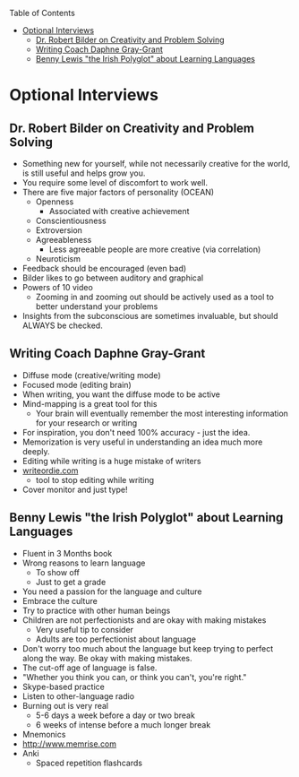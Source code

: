 <!-- START doctoc generated TOC please keep comment here to allow auto update -->
<!-- DON'T EDIT THIS SECTION, INSTEAD RE-RUN doctoc TO UPDATE -->
Table of Contents

- [Optional Interviews](#optional-interviews)
  - [Dr. Robert Bilder on Creativity and Problem Solving](#dr-robert-bilder-on-creativity-and-problem-solving)
  - [Writing Coach Daphne Gray-Grant](#writing-coach-daphne-gray-grant)
  - [Benny Lewis "the Irish Polyglot" about Learning Languages](#benny-lewis-the-irish-polyglot-about-learning-languages)

<!-- END doctoc generated TOC please keep comment here to allow auto update -->

# Optional Interviews

## Dr. Robert Bilder on Creativity and Problem Solving

* Something new for yourself, while not necessarily creative for the world, is
  still useful and helps grow you.
* You require some level of discomfort to work well.
* There are five major factors of personality (OCEAN)
    - Openness
        + Associated with creative achievement
    - Conscientiousness
    - Extroversion
    - Agreeableness
        + Less agreeable people are more creative (via correlation)
    - Neuroticism
* Feedback should be encouraged (even bad)
* Bilder likes to go between auditory and graphical 
* Powers of 10 video
    - Zooming in and zooming out should be actively used as a tool to better
      understand your problems
* Insights from the subconscious are sometimes invaluable, but should ALWAYS
  be checked.

## Writing Coach Daphne Gray-Grant

* Diffuse mode (creative/writing mode)
* Focused mode (editing brain)
* When writing, you want the diffuse mode to be active
* Mind-mapping is a great tool for this
    - Your brain will eventually remember the most interesting information for
      your research or writing
* For inspiration, you don't need 100% accuracy - just the idea.
* Memorization is very useful in understanding an idea much more deeply.
* Editing while writing is a huge mistake of writers
* [writeordie.com](https://writeordie.com)
    - tool to stop editing while writing
* Cover monitor and just type!

## Benny Lewis "the Irish Polyglot" about Learning Languages

* Fluent in 3 Months book
* Wrong reasons to learn language
    - To show off
    - Just to get a grade
* You need a passion for the language and culture
* Embrace the culture
* Try to practice with other human beings
* Children are not perfectionists and are okay with making mistakes
    - Very useful tip to consider
    - Adults are too perfectionist about language
* Don't worry too much about the language but keep trying to perfect along the
  way. Be okay with making mistakes.
* The cut-off age of language is false.
* "Whether you think you can, or think you can't, you're right."
* Skype-based practice
* Listen to other-language radio
* Burning out is very real
    - 5-6 days a week before a day or two break
    - 6 weeks of intense before a much longer break
* Mnemonics
* http://www.memrise.com
* Anki
    - Spaced repetition flashcards
